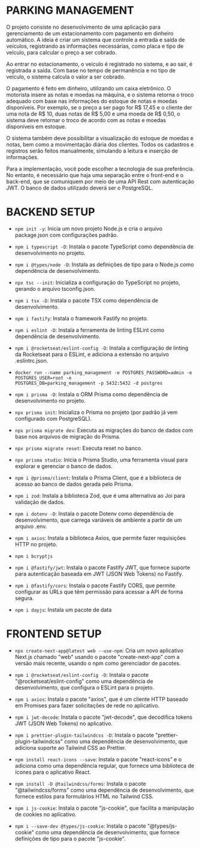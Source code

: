 # PARKING MANAGEMENT

O projeto consiste no desenvolvimento de uma aplicação para gerenciamento de um estacionamento com pagamento em dinheiro automático. A ideia é criar um sistema que controle a entrada e saída de veículos, registrando as informações necessárias, como placa e tipo de veículo, para calcular o preço a ser cobrado.

Ao entrar no estacionamento, o veículo é registrado no sistema, e ao sair, é registrada a saída. Com base no tempo de permanência e no tipo de veículo, o sistema calcula o valor a ser cobrado.

O pagamento é feito em dinheiro, utilizando um caixa eletrônico. O motorista insere as notas e moedas na máquina, e o sistema retorna o troco adequado com base nas informações do estoque de notas e moedas disponíveis. Por exemplo, se o preço a ser pago for R$ 17,45 e o cliente der uma nota de R$ 10, duas notas de R$ 5,00 e uma moeda de R$ 0,50, o sistema deve retornar o troco de acordo com as notas e moedas disponíveis em estoque.

O sistema também deve possibilitar a visualização do estoque de moedas e notas, bem como a movimentação diária dos clientes. Todos os cadastros e registros serão feitos manualmente, simulando a leitura e inserção de informações.

Para a implementação, você pode escolher a tecnologia de sua preferência. No entanto, é necessário que haja uma separação entre o front-end e o back-end, que se comuniquem por meio de uma API Rest com autenticação JWT. O banco de dados utilizado deverá ser o PostgreSQL.

# BACKEND SETUP

-   `npm init -y`: Inicia um novo projeto Node.js e cria o arquivo package.json com configurações padrão.

-   `npm i typescript -D`: Instala o pacote TypeScript como dependência de desenvolvimento no projeto.
-   `npm i @types/node -D`: Instala as definições de tipo para o Node.js como dependência de desenvolvimento.
-   `npx tsc --init`: Inicializa a configuração do TypeScript no projeto, gerando o arquivo tsconfig.json.
-   `npm i tsx -D`: Instala o pacote TSX como dependência de desenvolvimento.

-   `npm i fastify`: Instala o framework Fastify no projeto.

-   `npm i eslint -D`: Instala a ferramenta de linting ESLint como dependência de desenvolvimento.
-   `npm i @rocketseat/eslint-config -D`: Instala a configuração de linting da Rocketseat para o ESLint, e adiciona a extensão no arquivo .eslintrc.json.

-   `docker run --name parking_management -e POSTGRES_PASSWORD=admin -e POSTGRES_USER=root -e                 POSTGRES_DB=parking_management -p 5432:5432 -d postgres`

-   `npm i prisma -D`: Instala o ORM Prisma como dependência de desenvolvimento no projeto.
-   `npx prisma init`: Inicializa o Prisma no projeto (por padrão já vem configurado com PostgreSQL).
-   `npx prisma migrate dev`: Executa as migrações do banco de dados com base nos arquivos de migração do Prisma.
-   `npx prisma migrate reset`: Executa reset no banco.
-   `npx prisma studio`: Inicia o Prisma Studio, uma ferramenta visual para explorar e gerenciar o banco de dados.
-   `npm i @prisma/client`: Instala o Prisma Client, que é a biblioteca de acesso ao banco de dados gerada pelo Prisma.

-   `npm i zod`: Instala a biblioteca Zod, que é uma alternativa ao Joi para validação de dados.

-   `npm i dotenv -D`: Instala o pacote Dotenv como dependência de desenvolvimento, que carrega variáveis de ambiente a partir de um arquivo .env.

-   `npm i axios`: Instala a biblioteca Axios, que permite fazer requisições HTTP no projeto.

-   `npm i bcryptjs`

-   `npm i @fastify/jwt`: Instala o pacote Fastify JWT, que fornece suporte para autenticação baseada em JWT (JSON Web Tokens) no Fastify.

-   `npm i @fastify/cors`: Instala o pacote Fastify CORS, que permite configurar as URLs que têm permissão para acessar a API de forma segura.
-   `npm i dayjs`: Instala um pacote de data

# FRONTEND SETUP

-   `npx create-next-app@latest web --use-npm`: Cria um novo aplicativo Next.js chamado "web" usando o pacote "create-next-app" com a versão mais recente, usando o npm como gerenciador de pacotes.
    
-   `npm i @rocketseat/eslint-config -D`: Instala o pacote "@rocketseat/eslint-config" como uma dependência de desenvolvimento, que configura o ESLint para o projeto.
    
-   `npm i axios`: Instala o pacote "axios", que é um cliente HTTP baseado em Promises para fazer solicitações de rede no aplicativo.
    
-   `npm i jwt-decode`: Instala o pacote "jwt-decode", que decodifica tokens JWT (JSON Web Tokens) no aplicativo.
    
-   `npm i prettier-plugin-tailwindcss -D`: Instala o pacote "prettier-plugin-tailwindcss" como uma dependência de desenvolvimento, que adiciona suporte ao Tailwind CSS ao Prettier.
-   `npm install react-icons --save`: Instala o pacote "react-icons" e o adiciona como uma dependência regular, que fornece uma biblioteca de ícones para o aplicativo React.
-   `npm install -D @tailwindcss/forms`: Instala o pacote "@tailwindcss/forms" como uma dependência de desenvolvimento, que fornece estilos para formulários HTML no Tailwind CSS.
    
-   `npm i js-cookie`: Instala o pacote "js-cookie", que facilita a manipulação de cookies no aplicativo.
-   `npm i --save-dev @types/js-cookie`: Instala o pacote "@types/js-cookie" como uma dependência de desenvolvimento, que fornece definições de tipo para o pacote "js-cookie".